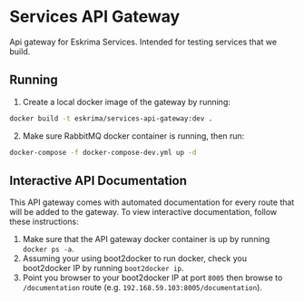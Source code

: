 # Services API Gateway

Api gateway for Eskrima Services. Intended for testing services that we build.

## Running
1. Create a local docker image of the gateway by running:

```bash
docker build -t eskrima/services-api-gateway:dev .
```

2. Make sure RabbitMQ docker container is running, then run:

```bash
docker-compose -f docker-compose-dev.yml up -d
```

## Interactive API Documentation

This API gateway comes with automated documentation for every route that will be added to the gateway. To view interactive documentation, follow these instructions:

1. Make sure that the API gateway docker container is up by running `docker ps -a`.
2. Assuming your using boot2docker to run docker, check you boot2docker IP by running `boot2docker ip`.
3. Point you browser to your boot2docker IP at port `8005` then browse to `/documentation` route (e.g. `192.168.59.103:8005/documentation`).
